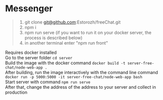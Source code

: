 # Messenger 

> 1. git clone git@github.com:Estorozh/freeChat.git
> 2. npm i
> 3. npm run serve (if you want to run it on your docker server, the process is described below)
> 4. in another terminal enter "npm run front"

Requires docker installed  
Go to the server folder `cd server`  
Build the image with the docker command `docker build -t server-free-chat/node-web-app .`  
After building, run the image interactively with the command line command `docker run -p 5000:5000 -it server-free-chat/node-web-app bash`  
Start server with command `npm run serve`  
After that, change the address of the address to your server and collect in production